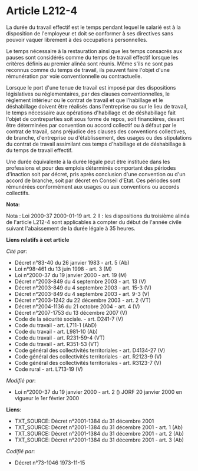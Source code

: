 # Article L212-4

La durée du travail effectif est le temps pendant lequel le salarié est à la disposition de l'employeur et doit se conformer
à ses directives sans pouvoir vaquer librement à des occupations personnelles.

Le temps nécessaire à la restauration ainsi que les temps consacrés aux pauses sont considérés comme du temps de travail
effectif lorsque les critères définis au premier alinéa sont réunis. Même s'ils ne sont pas reconnus comme du temps de
travail, ils peuvent faire l'objet d'une rémunération par voie conventionnelle ou contractuelle.

Lorsque le port d'une tenue de travail est imposé par des dispositions législatives ou réglementaires, par des clauses
conventionnelles, le règlement intérieur ou le contrat de travail et que l'habillage et le déshabillage doivent être réalisés
dans l'entreprise ou sur le lieu de travail, le temps nécessaire aux opérations d'habillage et de déshabillage fait l'objet
de contreparties soit sous forme de repos, soit financières, devant être déterminées par convention ou accord collectif ou à
défaut par le contrat de travail, sans préjudice des clauses des conventions collectives, de branche, d'entreprise ou
d'établissement, des usages ou des stipulations du contrat de travail assimilant ces temps d'habillage et de déshabillage à
du temps de travail effectif.

Une durée équivalente à la durée légale peut être instituée dans les professions et pour des emplois déterminés comportant
des périodes d'inaction soit par décret, pris après conclusion d'une convention ou d'un accord de branche, soit par décret en
Conseil d'Etat. Ces périodes sont rémunérées conformément aux usages ou aux conventions ou accords collectifs.

**Nota:**

Nota : Loi 2000-37 2000-01-19 art. 2 II : les dispositions du troisième alinéa de l'article L212-4 sont applicables à compter
du début de l'année civile suivant l'abaissement de la durée légale à 35 heures.

**Liens relatifs à cet article**

_Cité par_:

  - Décret n°83-40 du 26 janvier 1983 - art. 5 (Ab)
  - Loi n°98-461 du 13 juin 1998 - art. 3 (M)
  - Loi n°2000-37 du 19 janvier 2000 - art. 19 (M)
  - Décret n°2003-849 du 4 septembre 2003 - art. 13 (V)
  - Décret n°2003-849 du 4 septembre 2003 - art. 15-3 (V)
  - Décret n°2003-849 du 4 septembre 2003 - art. 9-3 (V)
  - Décret n°2003-1242 du 22 décembre 2003 - art. 2 (VT)
  - Décret n°2004-1136 du 21 octobre 2004 - art. 4 (V)
  - Décret n°2007-1753 du 13 décembre 2007 (V)
  - Code de la sécurité sociale. - art. D241-7 (V)
  - Code du travail - art. L711-1 (AbD)
  - Code du travail - art. L981-10 (Ab)
  - Code du travail - art. R231-59-4 (VT)
  - Code du travail - art. R351-53 (VT)
  - Code général des collectivités territoriales - art. D4134-27 (V)
  - Code général des collectivités territoriales - art. R2123-9 (V)
  - Code général des collectivités territoriales - art. R3123-7 (V)
  - Code rural - art. L713-19 (V)

_Modifié par_:

  - Loi n°2000-37 du 19 janvier 2000 - art. 2 () JORF 20 janvier 2000 en vigueur le 1er février 2000

**Liens**:

  - TXT_SOURCE: Décret n°2001-1384 du 31 décembre 2001
  - TXT_SOURCE: Décret n°2001-1384 du 31 décembre 2001 - art. 1 (Ab)
  - TXT_SOURCE: Décret n°2001-1384 du 31 décembre 2001 - art. 2 (Ab)
  - TXT_SOURCE: Décret n°2001-1384 du 31 décembre 2001 - art. 3 (Ab)

_Codifié par_:

  - Décret n°73-1046 1973-11-15
